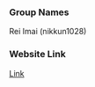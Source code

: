 ### Group Names
Rei Imai (nikkun1028)

### Website Link
[Link](#https://nikkun1028.github.io/Assignment4/)
